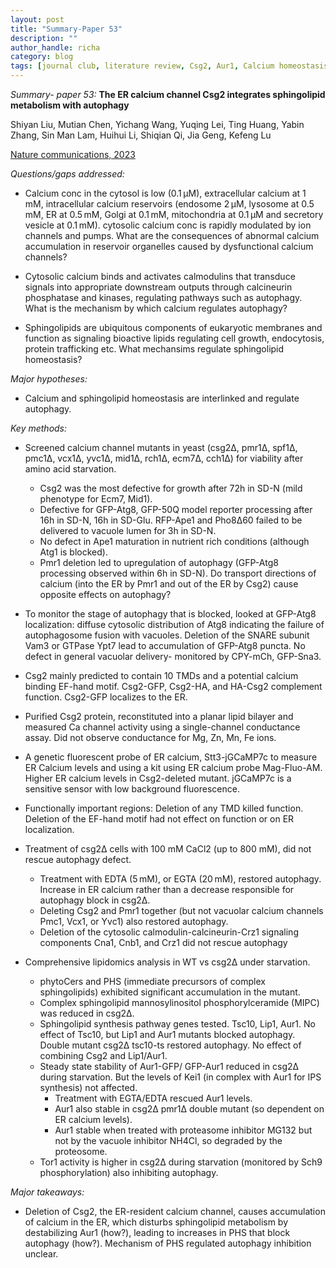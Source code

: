 ```yaml
---
layout: post
title: "Summary-Paper 53"
description: ""
author_handle: richa
category: blog
tags: [journal club, literature review, Csg2, Aur1, Calcium homeostasis, Sphingolipid metabolism, Golgi, Endoplasmic Reticulum, GFP-50Q, GFP-Atg8, RFP-Ape1, Pho8Δ60, jGCaMP7c, calcium sensor ]
---
```

*Summary- paper 53:*
 **The ER calcium channel Csg2 integrates sphingolipid metabolism with autophagy**

Shiyan Liu, Mutian Chen, Yichang Wang, Yuqing Lei, Ting Huang, Yabin Zhang, Sin Man Lam, Huihui Li, Shiqian Qi, Jia Geng, Kefeng Lu 

[Nature communications, 2023](https://www.nature.com/articles/s41467-023-39482-6?s=31)

*Questions/gaps addressed:* 

- Calcium conc in the cytosol is low (0.1 µM), extracellular calcium at 1 mM, intracellular calcium reservoirs (endosome 2 µM, lysosome at 0.5 mM, ER at 0.5 mM, Golgi at 0.1 mM, mitochondria at 0.1 µM and secretory vesicle at 0.1 mM). cytosolic calcium conc is rapidly modulated by ion channels and pumps. What are the consequences of abnormal calcium accumulation in reservoir organelles caused by dysfunctional calcium channels?

- Cytosolic calcium binds and activates calmodulins that transduce signals into appropriate downstream outputs through calcineurin phosphatase and kinases, regulating pathways such as autophagy. What is the mechanism by which calcium regulates autophagy?

- Sphingolipids are ubiquitous components of eukaryotic membranes and function as signaling bioactive lipids regulating cell growth, endocytosis, protein trafficking etc. What mechansims regulate sphingolipid homeostasis? 


*Major hypotheses:*

- Calcium and sphingolipid homeostasis are interlinked and regulate autophagy.

*Key methods:* 

- Screened calcium channel mutants in yeast (csg2Δ, pmr1Δ, spf1Δ, pmc1Δ, vcx1Δ, yvc1Δ, mid1Δ, rch1Δ, ecm7Δ, cch1Δ) for viability after amino acid starvation. 
	- Csg2 was the most defective for growth after 72h in SD-N (mild phenotype for Ecm7, Mid1). 
	- Defective for GFP-Atg8, GFP-50Q model reporter processing after 16h in SD-N, 16h in SD-Glu. RFP-Ape1 and Pho8Δ60 failed to be delivered to vacuole lumen for 3h in SD-N. 
	- No defect in Ape1 maturation in nutrient rich conditions (although Atg1 is blocked).
	- Pmr1 deletion led to upregulation of autophagy (GFP-Atg8 processing observed within 6h in SD-N). Do transport directions of calcium (into the ER by Pmr1 and out of the ER by Csg2) cause opposite effects on autophagy?

- To monitor the stage of autophagy that is blocked, looked at GFP-Atg8 localization: diffuse cytosolic distribution of Atg8 indicating the failure of autophagosome fusion with vacuoles. Deletion of the SNARE subunit Vam3 or GTPase Ypt7 lead to accumulation of GFP-Atg8 puncta. No defect in general vacuolar delivery- monitored by CPY-mCh, GFP-Sna3. 

- Csg2 mainly predicted to contain 10 TMDs and a potential calcium binding EF-hand motif. Csg2-GFP, Csg2-HA, and HA-Csg2 complement function. Csg2-GFP localizes to the ER.

- Purified Csg2 protein, reconstituted into a planar lipid bilayer and measured Ca channel activity using a single-channel conductance assay. Did not observe conductance for Mg, Zn, Mn, Fe ions.

- A genetic fluorescent probe of ER calcium, Stt3-jGCaMP7c to measure ER Calcium levels and using a kit using ER calcium probe Mag-Fluo-AM. Higher ER calcium levels in Csg2-deleted mutant. jGCaMP7c is a sensitive sensor with low background fluorescence.

- Functionally important regions: Deletion of any TMD killed function. Deletion of the EF-hand motif had not effect on function or on ER localization. 

- Treatment of csg2∆ cells with 100 mM CaCl2 (up to 800 mM), did not rescue autophagy defect. 
	- Treatment with EDTA (5 mM), or EGTA (20 mM), restored autophagy. Increase in ER calcium rather than a decrease responsible for autophagy block in csg2∆. 
	- Deleting Csg2 and Pmr1 together (but not vacuolar calcium channels Pmc1, Vcx1, or Yvc1) also restored autophagy.
	- Deletion of the cytosolic calmodulin-calcineurin-Crz1 signaling components Cna1, Cnb1, and Crz1 did not rescue autophagy

- Comprehensive lipidomics analysis in WT vs csg2∆ under starvation. 
	- phytoCers and PHS (immediate precursors of complex sphingolipids) exhibited significant accumulation in the mutant. 
	- Complex sphingolipid mannosylinositol phosphorylceramide (MIPC) was reduced in csg2∆.
	- Sphingolipid synthesis pathway genes tested. Tsc10, Lip1, Aur1. No effect of Tsc10, but Lip1 and Aur1 mutants blocked autophagy. Double mutant csg2∆ tsc10-ts restored autophagy. No effect of combining Csg2 and Lip1/Aur1.
	- Steady state stability of Aur1-GFP/ GFP-Aur1 reduced in csg2∆ during starvation. But the levels of Kei1 (in complex with Aur1 for IPS synthesis) not affected.  
		- Treatment with EGTA/EDTA rescued Aur1 levels. 
		- Aur1 also stable in csg2∆ pmr1∆ double mutant (so dependent on ER calcium levels).
		- Aur1 stable when treated with proteasome inhibitor MG132 but not by the vacuole inhibitor NH4Cl, so degraded by the proteosome.
	- Tor1 activity is higher in csg2∆ during starvation (monitored by Sch9 phosphorylation) also inhibiting autophagy.


*Major takeaways:*

- Deletion of Csg2, the ER-resident calcium channel, causes accumulation of calcium in the ER, which disturbs sphingolipid metabolism by destabilizing Aur1 (how?), leading to increases in PHS that block autophagy (how?). Mechanism of PHS regulated autophagy inhibition unclear.
